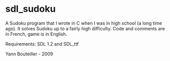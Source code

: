 # sdl_sudoku
A Sudoku program that I wrote in C when I was in high school (a long time ago). It solves Sudoku up to a fairly high difficulty. Code and comments are in French, game is in English.

Requirements: SDL 1.2 and SDL_ttf

Yann Bouteiller - 2009
